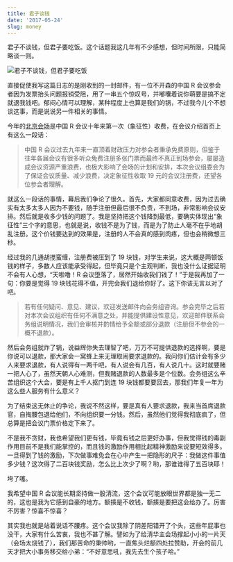 ```yaml
---
title: 君子谈钱
date: '2017-05-24'
slug: money
---
```


君子不谈钱，但君子要吃饭。这个话题我这几年有不少感想，但时间所限，只能简略谈一则。

![君子不谈钱，但君子要吃饭](https://db.yihui.org/images/junzi-money.jpg)

直接促使我写这篇日志的是刚收到的一封邮件，有一位不开森的中国 R 会议参会者因为发票抬头问题报销受阻，用了一串五个惊叹号，并嘟囔着说你萌要是搞不定就退我钱吧。郁闷心情可以理解，某种程度上也算是我们的锅，不过我今儿个不想谈这事，而是说说另一件相关的事情。

今年的[北京会场](http://china-r.org/bj2017/)是中国 R 会议十年来第一次（象征性）收费，在会议介绍首页上有这么一段话：

> 中国 R 会议过去九年来一直顶着财政压力对参会者秉承免费原则，但鉴于往年各届会议有很多听众免费注册多张门票而最终不真正到场参会，屡屡造成会议资源严重浪费，也极大影响了会场的计划和安排，本次会议组委会为了保证会议质量、减少浪费，决定象征性收取 19 元的会议注册费，还望各位参会者理解。

就这么一段话的事情，幕后我们争论了很久。首先，大家都同意收费，因为过去确实有太多太多人因为不要钱，随手注册但最后很不负责，不到场，非常影响会议安排。然后就是收多少钱的问题了。我是坚持把这个钱降到最低，要确实体现出“象征性”三个字的意思，也就是说，收钱不是为了钱，而是为了防止人毫不在乎地胡乱注册。这个价钱要达到的效果是，注册的人不会真的感到肉疼，但也会稍微想三秒。

经过我的几通胡搅蛮缠，注册费被压到了 19 块钱，对学生来说，这大概是两顿饭钱的样子，多数人应该能承受得起，但毕竟只是个主观判断，我也没什么证据证明不会有人心想，“天啦噜！R 会议堕落了，居然开始收我们钱了！”于是我再加了一句：你要是觉得 19 块钱花得不值，开完会我们退给你好了。这下你该无言以对了吧。

> 若有任何疑问、意见、建议，欢迎发送邮件向会务组咨询。参会完毕之后若对本次会议组织有任何不满意之处，并能提供建设性意见，欢迎邮件联系会务组说明情况，我们会审核并酌情给予全额或部分退款（注册但不参会的一概不退款）。

然后会务组就炸了锅，说益辉你失去理智了吧，万万不可提供退款的选择啊，要是你说可以退款，那大家会一窝蜂上来无理取闹要求退款的。我问你们估计会有多少人来要求退款，有人说得有一两千吧，有人说会有几百，有人说几十。这时就要赌一把人心了，虽然天朝人心难测，但我赌退款的人数最多是个位数。会务组这么辛苦组织这个大会，要是有上千人抠门到连 19 块钱都要要回去，那我们年复一年为这么些人服务有什么意义？

为了结束这无休止的争论，我说不然这样，要是真有人要求退款，我来当首席退款官，自掏腰包退给他们，不向组织要一分钱。然后，虽然他们觉得我彻底疯了，但总算是把会议门票价格定下来了。

不是我不贪财，我也希望我们更有钱，毕竟有钱之后更好办事，但我觉得钱的毒副作用目前不是我们能掌控的，而且钱的激励作用相比起精神激励来说要短效得多。一旦得到了钱的激励，下次做事难免会在心中产生一把隐形的尺子：我做这件事值多少钱？这次得了二百块钱奖励，怎么比上次少了啊？哟，那谁谁得了五百块耶！

垮了噻。

我希望中国 R 会议能长期坚持做一股清流，这个会议可能放眼世界都是独一无二的，这也是我为它感到自豪的地方。额揍是不收钱，额揍是要把这会给办了。厉害不厉害？惊喜不惊喜？

其实我也就是站着说话不腰疼。这个会议我除了阴差阳错开了个头，这些年屁事也没干，大家有什么苦衷，我也不甚了解。譬如为了给清华主会场撑起小小的一片天（会场太烧钱了），我们那苦命的秉帅哟，一直焦头烂额四处拉赞助，开会的前几天才把大小事务移交给小弟：“不好意思吼，我先去生个孩子哈。”
